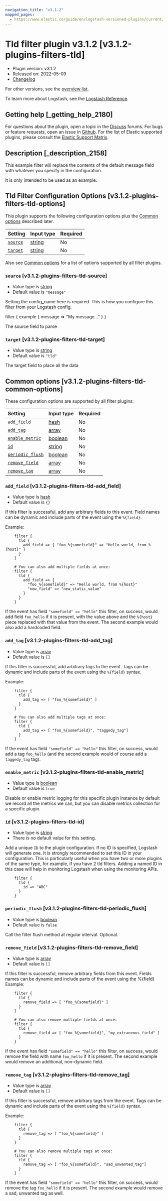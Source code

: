 ```yaml
---
navigation_title: "v3.1.2"
mapped_pages:
  - https://www.elastic.co/guide/en/logstash-versioned-plugins/current/v3.1.2-plugins-filters-tld.html
---
```


# Tld filter plugin v3.1.2 [v3.1.2-plugins-filters-tld]

* Plugin version: v3.1.2
* Released on: 2022-05-09
* [Changelog](https://github.com/logstash-plugins/logstash-filter-tld/blob/v3.1.2/CHANGELOG.md)

For other versions, see the [overview list](filter-tld-index.md).

To learn more about Logstash, see the [Logstash Reference](https://www.elastic.co/guide/en/logstash/current/index.html).

## Getting help [_getting_help_2180]

For questions about the plugin, open a topic in the [Discuss](http://discuss.elastic.co) forums. For bugs or feature requests, open an issue in [Github](https://github.com/logstash-plugins/logstash-filter-tld). For the list of Elastic supported plugins, please consult the [Elastic Support Matrix](https://www.elastic.co/support/matrix#matrix_logstash_plugins).

## Description [_description_2158]

This example filter will replace the contents of the default message field with whatever you specify in the configuration.

It is only intended to be used as an example.

## Tld Filter Configuration Options [v3.1.2-plugins-filters-tld-options]

This plugin supports the following configuration options plus the [Common options](v3-1-2-plugins-filters-tld.md#v3.1.2-plugins-filters-tld-common-options) described later.

| Setting | Input type | Required |
| :- | :- | :- |
| [`source`](v3-1-2-plugins-filters-tld.md#v3.1.2-plugins-filters-tld-source) | [string](/lsr/value-types.md#string) | No |
| [`target`](v3-1-2-plugins-filters-tld.md#v3.1.2-plugins-filters-tld-target) | [string](/lsr/value-types.md#string) | No |

Also see [Common options](v3-1-2-plugins-filters-tld.md#v3.1.2-plugins-filters-tld-common-options) for a list of options supported by all filter plugins.

### `source` [v3.1.2-plugins-filters-tld-source]

* Value type is [string](/lsr/value-types.md#string)
* Default value is `"message"`

Setting the config\_name here is required. This is how you configure this filter from your Logstash config.

filter { example { message ⇒ "My message…" } }

The source field to parse

### `target` [v3.1.2-plugins-filters-tld-target]

* Value type is [string](/lsr/value-types.md#string)
* Default value is `"tld"`

The target field to place all the data

## Common options [v3.1.2-plugins-filters-tld-common-options]

These configuration options are supported by all filter plugins:

| Setting | Input type | Required |
| :- | :- | :- |
| [`add_field`](v3-1-2-plugins-filters-tld.md#v3.1.2-plugins-filters-tld-add_field) | [hash](/lsr/value-types.md#hash) | No |
| [`add_tag`](v3-1-2-plugins-filters-tld.md#v3.1.2-plugins-filters-tld-add_tag) | [array](/lsr/value-types.md#array) | No |
| [`enable_metric`](v3-1-2-plugins-filters-tld.md#v3.1.2-plugins-filters-tld-enable_metric) | [boolean](/lsr/value-types.md#boolean) | No |
| [`id`](v3-1-2-plugins-filters-tld.md#v3.1.2-plugins-filters-tld-id) | [string](/lsr/value-types.md#string) | No |
| [`periodic_flush`](v3-1-2-plugins-filters-tld.md#v3.1.2-plugins-filters-tld-periodic_flush) | [boolean](/lsr/value-types.md#boolean) | No |
| [`remove_field`](v3-1-2-plugins-filters-tld.md#v3.1.2-plugins-filters-tld-remove_field) | [array](/lsr/value-types.md#array) | No |
| [`remove_tag`](v3-1-2-plugins-filters-tld.md#v3.1.2-plugins-filters-tld-remove_tag) | [array](/lsr/value-types.md#array) | No |

### `add_field` [v3.1.2-plugins-filters-tld-add_field]

* Value type is [hash](/lsr/value-types.md#hash)
* Default value is `{}`

If this filter is successful, add any arbitrary fields to this event. Field names can be dynamic and include parts of the event using the `%{field}`.

Example:

```
    filter {
      tld {
        add_field => { "foo_%{somefield}" => "Hello world, from %{host}" }
      }
    }
```

```
    # You can also add multiple fields at once:
    filter {
      tld {
        add_field => {
          "foo_%{somefield}" => "Hello world, from %{host}"
          "new_field" => "new_static_value"
        }
      }
    }
```

If the event has field `"somefield" == "hello"` this filter, on success, would add field `foo_hello` if it is present, with the value above and the `%{host}` piece replaced with that value from the event. The second example would also add a hardcoded field.

### `add_tag` [v3.1.2-plugins-filters-tld-add_tag]

* Value type is [array](/lsr/value-types.md#array)
* Default value is `[]`

If this filter is successful, add arbitrary tags to the event. Tags can be dynamic and include parts of the event using the `%{field}` syntax.

Example:

```
    filter {
      tld {
        add_tag => [ "foo_%{somefield}" ]
      }
    }
```

```
    # You can also add multiple tags at once:
    filter {
      tld {
        add_tag => [ "foo_%{somefield}", "taggedy_tag"]
      }
    }
```

If the event has field `"somefield" == "hello"` this filter, on success, would add a tag `foo_hello` (and the second example would of course add a `taggedy_tag` tag).

### `enable_metric` [v3.1.2-plugins-filters-tld-enable_metric]

* Value type is [boolean](/lsr/value-types.md#boolean)
* Default value is `true`

Disable or enable metric logging for this specific plugin instance by default we record all the metrics we can, but you can disable metrics collection for a specific plugin.

### `id` [v3.1.2-plugins-filters-tld-id]

* Value type is [string](/lsr/value-types.md#string)
* There is no default value for this setting.

Add a unique `ID` to the plugin configuration. If no ID is specified, Logstash will generate one. It is strongly recommended to set this ID in your configuration. This is particularly useful when you have two or more plugins of the same type, for example, if you have 2 tld filters. Adding a named ID in this case will help in monitoring Logstash when using the monitoring APIs.

```
    filter {
      tld {
        id => "ABC"
      }
    }
```

### `periodic_flush` [v3.1.2-plugins-filters-tld-periodic_flush]

* Value type is [boolean](/lsr/value-types.md#boolean)
* Default value is `false`

Call the filter flush method at regular interval. Optional.

### `remove_field` [v3.1.2-plugins-filters-tld-remove_field]

* Value type is [array](/lsr/value-types.md#array)
* Default value is `[]`

If this filter is successful, remove arbitrary fields from this event. Fields names can be dynamic and include parts of the event using the %{field} Example:

```
    filter {
      tld {
        remove_field => [ "foo_%{somefield}" ]
      }
    }
```

```
    # You can also remove multiple fields at once:
    filter {
      tld {
        remove_field => [ "foo_%{somefield}", "my_extraneous_field" ]
      }
    }
```

If the event has field `"somefield" == "hello"` this filter, on success, would remove the field with name `foo_hello` if it is present. The second example would remove an additional, non-dynamic field.

### `remove_tag` [v3.1.2-plugins-filters-tld-remove_tag]

* Value type is [array](/lsr/value-types.md#array)
* Default value is `[]`

If this filter is successful, remove arbitrary tags from the event. Tags can be dynamic and include parts of the event using the `%{field}` syntax.

Example:

```
    filter {
      tld {
        remove_tag => [ "foo_%{somefield}" ]
      }
    }
```

```
    # You can also remove multiple tags at once:
    filter {
      tld {
        remove_tag => [ "foo_%{somefield}", "sad_unwanted_tag"]
      }
    }
```

If the event has field `"somefield" == "hello"` this filter, on success, would remove the tag `foo_hello` if it is present. The second example would remove a sad, unwanted tag as well.
